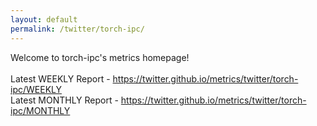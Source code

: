 ```yaml
---
layout: default
permalink: /twitter/torch-ipc/
---
```

Welcome to torch-ipc's metrics homepage!
<br><br>
Latest WEEKLY Report - <a href="https://twitter.github.io/metrics/twitter/torch-ipc/WEEKLY">https://twitter.github.io/metrics/twitter/torch-ipc/WEEKLY</a>
<br>
Latest MONTHLY Report - <a href="https://twitter.github.io/metrics/twitter/torch-ipc/MONTHLY">https://twitter.github.io/metrics/twitter/torch-ipc/MONTHLY</a>
<br>
